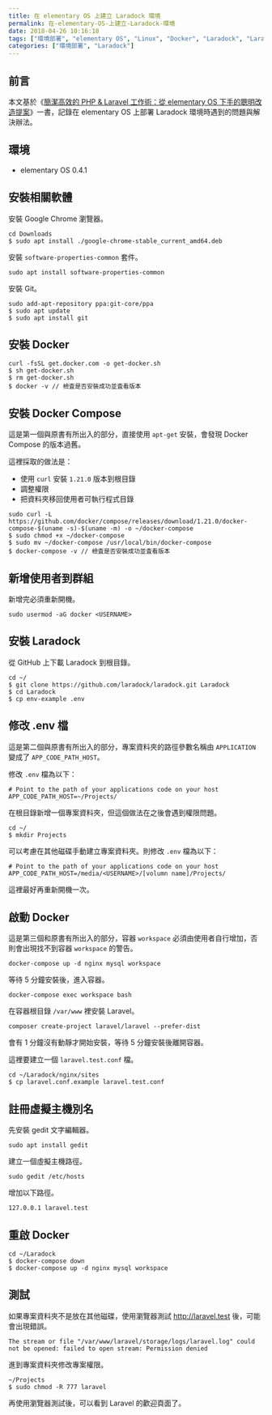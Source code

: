 ```yaml
---
title: 在 elementary OS 上建立 Laradock 環境
permalink: 在-elementary-OS-上建立-Laradock-環境
date: 2018-04-26 10:16:18
tags: ["環境部署", "elementary OS", "Linux", "Docker", "Laradock", "Laravel"]
categories: ["環境部署", "Laradock"]
---
```


## 前言

本文基於《[簡潔高效的 PHP & Laravel 工作術：從 elementary OS 下手的聰明改造提案](https://shengyou.gitbooks.io/elementary-os-for-php-developer/)》一書，記錄在 elementary OS 上部署 Laradock 環境時遇到的問題與解決辦法。

## 環境

- elementary OS 0.4.1

## 安裝相關軟體

安裝 Google Chrome 瀏覽器。

```CMD
cd Downloads
$ sudo apt install ./google-chrome-stable_current_amd64.deb
```

安裝 `software-properties-common` 套件。

```CMD
sudo apt install software-properties-common
```

安裝 Git。

```CMD
sudo add-apt-repository ppa:git-core/ppa
$ sudo apt update
$ sudo apt install git
```

## 安裝 Docker

```CMD
curl -fsSL get.docker.com -o get-docker.sh
$ sh get-docker.sh
$ rm get-docker.sh
$ docker -v // 檢査是否安裝成功並査看版本
```

## 安裝 Docker Compose

這是第一個與原書有所出入的部分，直接使用 `apt-get` 安裝，會發現 Docker Compose 的版本過舊。

這裡採取的做法是：

- 使用 `curl` 安裝 `1.21.0` 版本到根目錄
- 調整權限
- 把資料夾移回使用者可執行程式目錄

```CMD
sudo curl -L https://github.com/docker/compose/releases/download/1.21.0/docker-compose-$(uname -s)-$(uname -m) -o ~/docker-compose
$ sudo chmod +x ~/docker-compose
$ sudo mv ~/docker-compose /usr/local/bin/docker-compose
$ docker-compose -v // 檢査是否安裝成功並査看版本
```

## 新增使用者到群組

新增完必須重新開機。

```CMD
sudo usermod -aG docker <USERNAME>
```

## 安裝 Laradock

從 GitHub 上下載 Laradock 到根目錄。

```CMD
cd ~/
$ git clone https://github.com/laradock/laradock.git Laradock
$ cd Laradock
$ cp env-example .env
```

## 修改 .env 檔

這是第二個與原書有所出入的部分，專案資料夾的路徑參數名稱由 `APPLICATION` 變成了 `APP_CODE_PATH_HOST`。

修改 `.env` 檔為以下：

```ENV
# Point to the path of your applications code on your host
APP_CODE_PATH_HOST=~/Projects/
```

在根目錄新增一個專案資料夾，但這個做法在之後會遇到權限問題。

```CMD
cd ~/
$ mkdir Projects
```

可以考慮在其他磁碟手動建立專案資料夾。則修改 `.env` 檔為以下：

```ENV
# Point to the path of your applications code on your host
APP_CODE_PATH_HOST=/media/<USERNAME>/[volumn name]/Projects/
```

這裡最好再重新開機一次。

## 啟動 Docker

這是第三個和原書有所出入的部分，容器 `workspace` 必須由使用者自行增加，否則會出現找不到容器 `workspace` 的警告。

```CMD
docker-compose up -d nginx mysql workspace
```

等待 5 分鐘安裝後，進入容器。

```CMD
docker-compose exec workspace bash
```

在容器根目錄 `/var/www` 裡安裝 Laravel。

```CMD
composer create-project laravel/laravel --prefer-dist
```

會有 1 分鐘沒有動靜才開始安裝，等待 5 分鐘安裝後離開容器。

這裡要建立一個 `laravel.test.conf` 檔。

```CMD
cd ~/Laradock/nginx/sites
$ cp laravel.conf.example laravel.test.conf
```

## 註冊虛擬主機別名

先安裝 gedit 文字編輯器。

```CMD
sudo apt install gedit
```

建立一個虛擬主機路徑。

```CMD
sudo gedit /etc/hosts
```

增加以下路徑。

```ENV
127.0.0.1 laravel.test
```

## 重啟 Docker

```CMD
cd ~/Laradock
$ docker-compose down
$ docker-compose up -d nginx mysql workspace
```

## 測試

如果專案資料夾不是放在其他磁碟，使用瀏覽器測試 <http://laravel.test> 後，可能會出現錯誤。

```ENV
The stream or file "/var/www/laravel/storage/logs/laravel.log" could not be opened: failed to open stream: Permission denied
```

進到專案資料夾修改專案權限。

```CMD
~/Projects
$ sudo chmod -R 777 laravel
```

再使用瀏覽器測試後，可以看到 Laravel 的歡迎頁面了。
